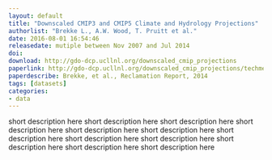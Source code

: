 ```yaml
---
layout: default
title: "Downscaled CMIP3 and CMIP5 Climate and Hydrology Projections"
authorlist: "Brekke L., A.W. Wood, T. Pruitt et al."
date: 2016-08-01 16:54:46
releasedate: mutiple between Nov 2007 and Jul 2014 
doi: 
download: http://gdo-dcp.ucllnl.org/downscaled_cmip_projections 
paperlink: http://gdo-dcp.ucllnl.org/downscaled_cmip_projections/techmemo/BCSD5HydrologyMemo.pdf
paperdescribe: Brekke, et al., Reclamation Report, 2014
tags: [datasets]
categories: 
- data
---
```


short description here short description here short description here short description here short description here short description here short description here short description here short description here short description here short description here short description here
